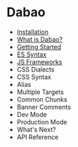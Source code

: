 # Dabao

* [Installation](installation.md)
* [What is Dabao?](intro.md)
* [Getting Started](getting-started.md)
* [ES Syntax](javascript.md)
* [JS Frameworks](js-frameworks.md)
* CSS Dialects
* CSS Syntax
* Alias
* Multiple Targets
* Common Chunks
* Banner Comments
* Dev Mode
* Production Mode
* What's Next?
* API Reference
